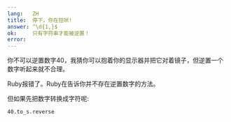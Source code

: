 ```yaml
---
lang:   ZH
title:  停下，你在狂吠!
answer: ^\d{1,}$
ok:     只有字符串才能被逆置！
error:  
---
```


你不可以逆置数字40，我猜你可以抱着你的显示器并把它对着镜子，但逆置一个数字听起来就不合理。

Ruby报错了。Ruby在告诉你并不存在逆置数字的方法。

但如果先把数字转换成字符呢:

    40.to_s.reverse
